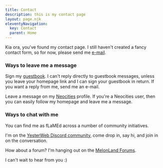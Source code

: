 ```yaml
---
title: Contact
description: this is my contact page
layout: page.njk
eleventyNavigation:
  key: Contact
  parent: Home
---
```


Kia ora, you've found my contact page. I still haven't created a fancy contact form, so for now, please send me [e-mail](mailto:flamed@flamedfury.com).

### Ways to leave me a message

Sign my [guestbook](https://guestbook.flamedfury.com). I can't reply directly to guestbook messages, unless you leave your homepage link and I can sign your guestbook in return. If you want a reply from me, send me an e-mail.

Leave a message on my [Neocities](https://neocities.org/site/flamedfury) profile. If you're a Neocities user, then you can easily follow my homepage and leave me a message.

### Ways to chat with me

You can find me as fLaMEd across a number of community initiatives.

I'm on the [YesterWeb Discord community](https://discord.gg/XeumYztaFU), come drop in, say hi, and join in on the conversation.

How about a forum? I'm hanging out on the [MelonLand Forums](https://forum.melonking.net/).

I can't wait to hear from you :)